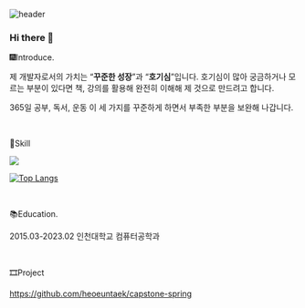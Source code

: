 


![header](https://capsule-render.vercel.app/api?type=wave&color=auto&height=300&section=header&text=Hello%20I'm%20EunTaek&fontSize=90)


### Hi there 👋

🎆Introduce.

제 개발자로서의 가치는 “**꾸준한 성장**”과 “**호기심**”입니다. 호기심이 많아 궁금하거나 모르는 부분이 있다면 책, 강의를 활용해 완전히 이해해 제 것으로 만드려고 합니다.

365일 공부, 독서, 운동 이 세 가지를 꾸준하게 하면서 부족한 부분을 보완해 나갑니다.

<br/>

🎈Skill

<img src="https://img.shields.io/badge/Spring-6DB33F?style=flat&logo=Spring&logoColor=white"/>

[![Top Langs](https://github-readme-stats.vercel.app/api/top-langs/?username=heoeuntaek&langs_count=8)](https://github.com/heoeuntaek/github-readme-stats)

<br/>

📚Education.

2015.03-2023.02 인천대학교 컴퓨터공학과

<br/>

🎞Project

https://github.com/heoeuntaek/capstone-spring

